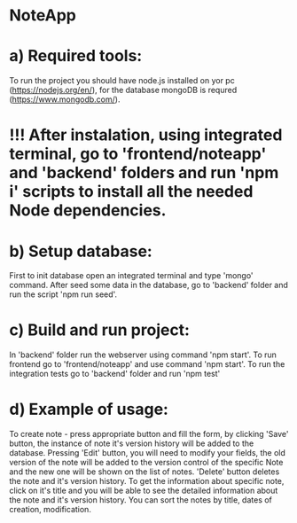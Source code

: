 # NoteApp

# a) Required tools:

To run the project you should have node.js installed on yor pc (https://nodejs.org/en/),
for the database mongoDB is requred (https://www.mongodb.com/).

# !!! After instalation, using integrated terminal, go to 'frontend/noteapp' and 'backend' folders and run 'npm i' scripts to install all the needed Node dependencies.

# b) Setup database:

First to init database open an integrated terminal and type 'mongo' command.
After seed some data in the database, go to 'backend' folder and run the script 'npm run seed'.

# c) Build and run project:

In 'backend' folder run the webserver using command 'npm start'.
To run frontend go to 'frontend/noteapp' and use command 'npm start'.
To run the integration tests go to 'backend' folder and run 'npm test'

# d) Example of usage:

To create note - press appropriate button and fill the form, by clicking 'Save' button, the instance of note it's version history
will be added to the database. Pressing 'Edit' button, you will need to modify your fields, the old version of the note will be added
to the version control of the specific Note and the new one will be shown on the list of notes. 'Delete' button deletes the note and it's
version history. To get the information about specific note, click on it's title and you will be able to see the detailed information about
the note and it's version history. You can sort the notes by title, dates of creation, modification.
